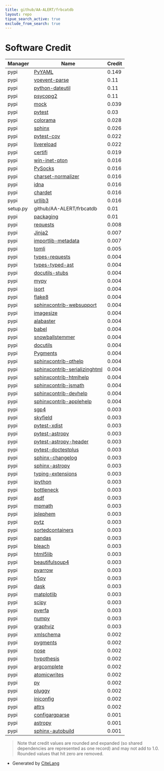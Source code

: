 ```yaml
---
title: github/AA-ALERT/frbcatdb
layout: repo
tipue_search_active: true
exclude_from_search: true
---
```

# Software Credit

|Manager|Name|Credit|
|-------|----|------|
|pypi|[PyYAML](https://pyyaml.org/)|0.149|
|pypi|[voevent-parse](https://github.com/timstaley/voevent-parse)|0.11|
|pypi|[python-dateutil](https://github.com/dateutil/dateutil)|0.11|
|pypi|[psycopg2](https://psycopg.org/)|0.11|
|pypi|[mock](http://mock.readthedocs.org/en/latest/)|0.039|
|pypi|[pytest](https://docs.pytest.org/en/latest/)|0.03|
|pypi|[colorama](https://pypi.org/project/colorama)|0.028|
|pypi|[sphinx](https://www.sphinx-doc.org/)|0.026|
|pypi|[pytest-cov](https://pypi.org/project/pytest-cov)|0.022|
|pypi|[livereload](https://pypi.org/project/livereload)|0.022|
|pypi|[certifi](https://pypi.org/project/certifi)|0.019|
|pypi|[win-inet-pton](https://pypi.org/project/win-inet-pton)|0.016|
|pypi|[PySocks](https://pypi.org/project/PySocks)|0.016|
|pypi|[charset-normalizer](https://pypi.org/project/charset-normalizer)|0.016|
|pypi|[idna](https://pypi.org/project/idna)|0.016|
|pypi|[chardet](https://pypi.org/project/chardet)|0.016|
|pypi|[urllib3](https://pypi.org/project/urllib3)|0.016|
|setup.py|github/AA-ALERT/frbcatdb|0.01|
|pypi|[packaging](https://pypi.org/project/packaging)|0.01|
|pypi|[requests](https://requests.readthedocs.io)|0.008|
|pypi|[Jinja2](https://pypi.org/project/Jinja2)|0.007|
|pypi|[importlib-metadata](https://pypi.org/project/importlib-metadata)|0.007|
|pypi|[tomli](https://pypi.org/project/tomli)|0.005|
|pypi|[types-requests](https://pypi.org/project/types-requests)|0.004|
|pypi|[types-typed-ast](https://pypi.org/project/types-typed-ast)|0.004|
|pypi|[docutils-stubs](https://pypi.org/project/docutils-stubs)|0.004|
|pypi|[mypy](https://pypi.org/project/mypy)|0.004|
|pypi|[isort](https://pypi.org/project/isort)|0.004|
|pypi|[flake8](https://pypi.org/project/flake8)|0.004|
|pypi|[sphinxcontrib-websupport](https://pypi.org/project/sphinxcontrib-websupport)|0.004|
|pypi|[imagesize](https://pypi.org/project/imagesize)|0.004|
|pypi|[alabaster](https://pypi.org/project/alabaster)|0.004|
|pypi|[babel](https://pypi.org/project/babel)|0.004|
|pypi|[snowballstemmer](https://pypi.org/project/snowballstemmer)|0.004|
|pypi|[docutils](https://pypi.org/project/docutils)|0.004|
|pypi|[Pygments](https://pypi.org/project/Pygments)|0.004|
|pypi|[sphinxcontrib-qthelp](https://pypi.org/project/sphinxcontrib-qthelp)|0.004|
|pypi|[sphinxcontrib-serializinghtml](https://pypi.org/project/sphinxcontrib-serializinghtml)|0.004|
|pypi|[sphinxcontrib-htmlhelp](https://pypi.org/project/sphinxcontrib-htmlhelp)|0.004|
|pypi|[sphinxcontrib-jsmath](https://pypi.org/project/sphinxcontrib-jsmath)|0.004|
|pypi|[sphinxcontrib-devhelp](https://pypi.org/project/sphinxcontrib-devhelp)|0.004|
|pypi|[sphinxcontrib-applehelp](https://pypi.org/project/sphinxcontrib-applehelp)|0.004|
|pypi|[sgp4](https://github.com/brandon-rhodes/python-sgp4)|0.003|
|pypi|[skyfield](http://github.com/brandon-rhodes/python-skyfield/)|0.003|
|pypi|[pytest-xdist](https://github.com/pytest-dev/pytest-xdist)|0.003|
|pypi|[pytest-astropy](https://pypi.org/project/pytest-astropy)|0.003|
|pypi|[pytest-astropy-header](https://pypi.org/project/pytest-astropy-header)|0.003|
|pypi|[pytest-doctestplus](https://pypi.org/project/pytest-doctestplus)|0.003|
|pypi|[sphinx-changelog](https://pypi.org/project/sphinx-changelog)|0.003|
|pypi|[sphinx-astropy](https://pypi.org/project/sphinx-astropy)|0.003|
|pypi|[typing-extensions](https://pypi.org/project/typing-extensions)|0.003|
|pypi|[ipython](https://pypi.org/project/ipython)|0.003|
|pypi|[bottleneck](https://pypi.org/project/bottleneck)|0.003|
|pypi|[asdf](https://pypi.org/project/asdf)|0.003|
|pypi|[mpmath](https://pypi.org/project/mpmath)|0.003|
|pypi|[jplephem](https://pypi.org/project/jplephem)|0.003|
|pypi|[pytz](https://pypi.org/project/pytz)|0.003|
|pypi|[sortedcontainers](https://pypi.org/project/sortedcontainers)|0.003|
|pypi|[pandas](https://pypi.org/project/pandas)|0.003|
|pypi|[bleach](https://pypi.org/project/bleach)|0.003|
|pypi|[html5lib](https://pypi.org/project/html5lib)|0.003|
|pypi|[beautifulsoup4](https://pypi.org/project/beautifulsoup4)|0.003|
|pypi|[pyarrow](https://pypi.org/project/pyarrow)|0.003|
|pypi|[h5py](https://pypi.org/project/h5py)|0.003|
|pypi|[dask](https://pypi.org/project/dask)|0.003|
|pypi|[matplotlib](https://pypi.org/project/matplotlib)|0.003|
|pypi|[scipy](https://pypi.org/project/scipy)|0.003|
|pypi|[pyerfa](https://pypi.org/project/pyerfa)|0.003|
|pypi|[numpy](https://pypi.org/project/numpy)|0.003|
|pypi|[graphviz](https://pypi.org/project/graphviz)|0.003|
|pypi|[xmlschema](https://pypi.org/project/xmlschema)|0.002|
|pypi|[pygments](https://pypi.org/project/pygments)|0.002|
|pypi|[nose](https://pypi.org/project/nose)|0.002|
|pypi|[hypothesis](https://pypi.org/project/hypothesis)|0.002|
|pypi|[argcomplete](https://pypi.org/project/argcomplete)|0.002|
|pypi|[atomicwrites](https://pypi.org/project/atomicwrites)|0.002|
|pypi|[py](https://pypi.org/project/py)|0.002|
|pypi|[pluggy](https://pypi.org/project/pluggy)|0.002|
|pypi|[iniconfig](https://pypi.org/project/iniconfig)|0.002|
|pypi|[attrs](https://pypi.org/project/attrs)|0.002|
|pypi|[configargparse](https://github.com/bw2/ConfigArgParse)|0.001|
|pypi|[astropy](http://astropy.org)|0.001|
|pypi|[sphinx-autobuild](https://github.com/executablebooks/sphinx-autobuild)|0.001|


> Note that credit values are rounded and expanded (so shared dependencies are represented as one record) and may not add to 1.0. Rounded values that hit zero are removed.


- Generated by [CiteLang](https://github.com/vsoch/citelang)
